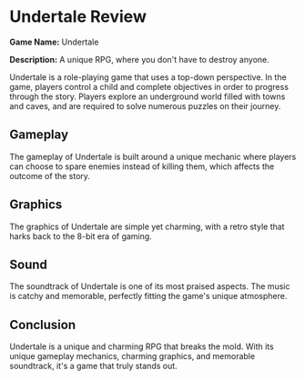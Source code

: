 
# Undertale Review

**Game Name:** Undertale

**Description:** A unique RPG, where you don't have to destroy anyone.

Undertale is a role-playing game that uses a top-down perspective. In the game, players control a child and complete objectives in order to progress through the story. Players explore an underground world filled with towns and caves, and are required to solve numerous puzzles on their journey.

## Gameplay

The gameplay of Undertale is built around a unique mechanic where players can choose to spare enemies instead of killing them, which affects the outcome of the story.

## Graphics

The graphics of Undertale are simple yet charming, with a retro style that harks back to the 8-bit era of gaming.

## Sound

The soundtrack of Undertale is one of its most praised aspects. The music is catchy and memorable, perfectly fitting the game's unique atmosphere.

## Conclusion

Undertale is a unique and charming RPG that breaks the mold. With its unique gameplay mechanics, charming graphics, and memorable soundtrack, it's a game that truly stands out.
